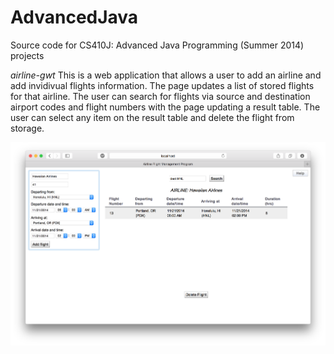 AdvancedJava
============

Source code for CS410J: Advanced Java Programming (Summer 2014) projects


*airline-gwt*
This is a web application that allows a user to add an airline and add invidivual flights information. The page updates a list of stored flights for that airline. The user can search for flights via source and destination airport codes and flight numbers with the page updating a result table. The user can select any item on the result table and delete the flight from storage.


![Alt text](https://github.com/eslaurente/AdvancedJava/blob/master/Screen%20Shot%202014-11-21%20at%205.36.43%20PM.png)
